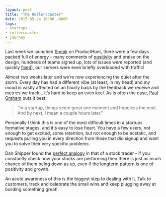 ```yaml
---
layout: post
title: "The Rollercoaster"
date: 2015-05-24 16:00 -0800
tags:
- startups
- rollercoaster
- journey
---
```


Last week we launched [Speak](http://speak.io) on ProductHunt, there were a few days packed full of energy - many comments of [positivity](https://www.producthunt.com/posts/speak) and praise on the design, hundreds of teams signed up, lots of issues were reported (and quickly [fixed](https://github.com/speak/issues/issues?q=is%3Aissue+is%3Aclosed)), our servers were even briefly overloaded with traffic!

Almost two weeks later and we’re now experiencing the quiet after the storm. Every day has had a different vibe (at least, in my head) and my mood is vastly affected on an hourly basis by the feedback we receive and metrics we track… it’s hard to keep an even keel. As is often the case, [Paul Graham](http://www.paulgraham.com/really.html) puts it best:

> "In a startup, things seem great one moment and hopeless the next. And by next, I mean a couple hours later.”


Personally I think this is one of the most difficult times in a startups formative stages, and it's easy to lose heart. You have a few users, not enough to get excited, some retention, but not enough to be ecstatic, and requests pulling you in every direction from those that did signup and want you to solve their very specific problems.

Dan Shipper found the [perfect analogy](http://pando.com/2013/06/19/why-youre-on-a-startup-roller-coaster/) in that of a stock trader - if you constantly check how your stocks are performing then there is just as much chance of them being down as up, even if the longterm pattern is one of positivity and growth.

An acute awareness of this is the biggest step to dealing with it. Talk to customers, track and celebrate the small wins and keep plugging away at building something great!

